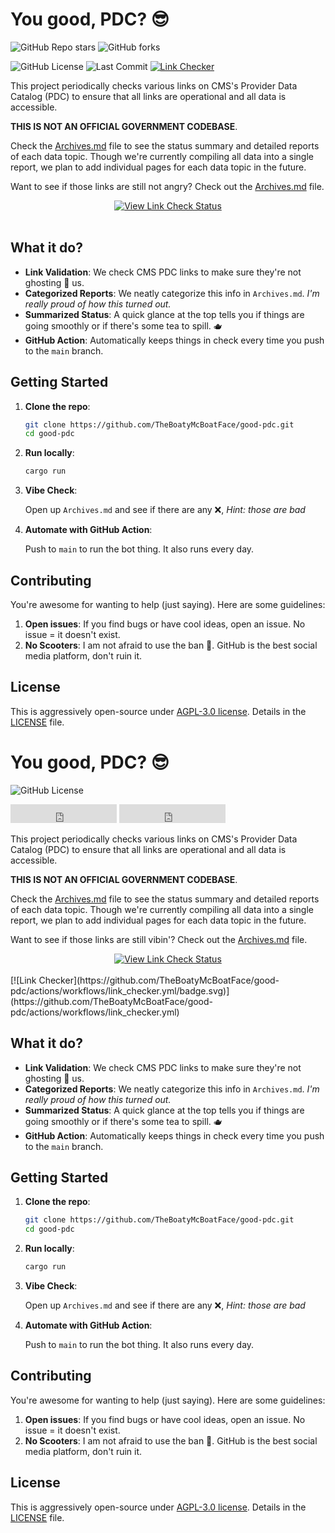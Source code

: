# You good, PDC? 😎
![GitHub Repo stars](https://img.shields.io/github/stars/TheBoatyMcBoatFace/good-pdc)
![GitHub forks](https://img.shields.io/github/forks/TheBoatyMcBoatFace/good-pdc)


![GitHub License](https://img.shields.io/github/license/TheBoatyMcBoatFace/good-pdc)
![Last Commit](https://img.shields.io/github/last-commit/TheBoatyMcBoatFace/good-pdc)
[![Link Checker](https://github.com/TheBoatyMcBoatFace/good-pdc/actions/workflows/link_checker.yml/badge.svg)](https://github.com/TheBoatyMcBoatFace/good-pdc/actions/workflows/link_checker.yml)




This project periodically checks various links on CMS's Provider Data Catalog (PDC) to ensure that all links are operational and all data is accessible.

**THIS IS NOT AN OFFICIAL GOVERNMENT CODEBASE**.

Check the [Archives.md](Archives.md) file to see the status summary and detailed reports of each data topic. Though we're currently compiling all data into a single report, we plan to add individual pages for each data topic in the future.

Want to see if those links are still not angry? Check out the [Archives.md](Archives.md) file.

<div align="center">
  <a href="Archives.md">
    <img src="https://img.shields.io/badge/View-Archive_Link_Check_Results-brightgreen?style=for-the-badge" alt="View Link Check Status">
  </a><br><br>
</div>

## What it do?

- **Link Validation**: We check CMS PDC links to make sure they're not ghosting 👻 us.
- **Categorized Reports**: We neatly categorize this info in `Archives.md`. _I'm really proud of how this turned out._
- **Summarized Status**: A quick glance at the top tells you if things are going smoothly or if there's some tea to spill. 🫖
- **GitHub Action**: Automatically keeps things in check every time you push to the `main` branch.

## Getting Started

1. **Clone the repo**:

    ```sh
    git clone https://github.com/TheBoatyMcBoatFace/good-pdc.git
    cd good-pdc
    ```

2. **Run locally**:

    ```sh
    cargo run
    ```

3. **Vibe Check**:

    Open up `Archives.md` and see if there are any ❌, _Hint: those are bad_

4. **Automate with GitHub Action**:

    Push to `main` to run the bot thing. It also runs every day.

## Contributing

You're awesome for wanting to help (just saying). Here are some guidelines:

1. **Open issues**: If you find bugs or have cool ideas, open an issue. No issue = it doesn't exist.
2. **No Scooters**: I am not afraid to use the ban 🔨. GitHub is the best social media platform, don't ruin it.

## License

This is aggressively open-source under [AGPL-3.0 license](https://choosealicense.com/licenses/agpl-3.0/). Details in the [LICENSE](LICENSE) file.




# You good, PDC? 😎

![GitHub License](https://img.shields.io/github/license/TheBoatyMcBoatFace/good-cms)


  <iframe src="https://ghbtns.com/github-btn.html?user=TheBoatyMcBoatFace&repo=good-pdc&type=star&count=true&size=large" frameborder="0" scrolling="0" width="170" height="30" title="GitHub"></iframe>
  <iframe src="https://ghbtns.com/github-btn.html?user=TheBoatyMcBoatFace&repo=good-pdc&type=fork&count=true&size=large" frameborder="0" scrolling="0" width="170" height="30" title="GitHub"></iframe>

This project periodically checks various links on CMS's Provider Data Catalog (PDC) to ensure that all links are operational and all data is accessible.

**THIS IS NOT AN OFFICIAL GOVERNMENT CODEBASE**.





Check the [Archives.md](Archives.md) file to see the status summary and detailed reports of each data topic. Though we're currently compiling all data into a single report, we plan to add individual pages for each data topic in the future.

Want to see if those links are still vibin'? Check out the [Archives.md](Archives.md) file.

<div align="center">
  <a href="Archives.md">
    <img src="https://img.shields.io/badge/View-Archive_Link_Check_Results-brightgreen?style=for-the-badge" alt="View Link Check Status">
  </a><br><br>
  </div>
[![Link Checker](https://github.com/TheBoatyMcBoatFace/good-pdc/actions/workflows/link_checker.yml/badge.svg)](https://github.com/TheBoatyMcBoatFace/good-pdc/actions/workflows/link_checker.yml)

## What it do?

- **Link Validation**: We check CMS PDC links to make sure they're not ghosting 👻 us.
- **Categorized Reports**: We neatly categorize this info in `Archives.md`. _I'm really proud of how this turned out._
- **Summarized Status**: A quick glance at the top tells you if things are going smoothly or if there's some tea to spill. 🫖
- **GitHub Action**: Automatically keeps things in check every time you push to the `main` branch.


## Getting Started

1. **Clone the repo**:

    ```sh
    git clone https://github.com/TheBoatyMcBoatFace/good-pdc.git
    cd good-pdc
    ```

2. **Run locally**:

    ```sh
    cargo run
    ```

3. **Vibe Check**:

    Open up `Archives.md` and see if there are any ❌, _Hint: those are bad_

4. **Automate with GitHub Action**:

    Push to `main` to run the bot thing. It also runs every day.


## Contributing

You're awesome for wanting to help (just saying). Here are some guidelines:

1. **Open issues**: If you find bugs or have cool ideas, open an issue. No issue = it doesn't exist.
2. **No Scooters**: I am not afraid to use the ban 🔨. GitHub is the best social media platform, don't ruin it.


## License
This is aggressively open-source under [AGPL-3.0 license](https://choosealicense.com/licenses/agpl-3.0/). Details in the [LICENSE](LICENSE) file.

